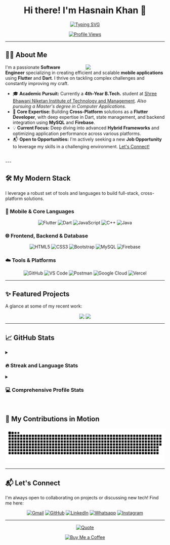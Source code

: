 <h1 align="center">Hi there! I'm Hasnain Khan 👋</h1>
<p align="center">
    <a href="https://git.io/typing-svg"><img src="https://readme-typing-svg.demolab.com?font=Fira+Code&size=24&pause=500&color=47F70A&center=true&vCenter=true&width=600&height=100&lines=Dedicated+Software+Engineer;Specializing+in+Cross-Platform+Mobile+Development;Flutter+Expert+%7C+Application+Developer;" alt="Typing SVG" /></a>
</p>

<p align="center">
    <a href="https://github.com/antonkomarev/github-profile-views-counter">
        <img src="https://komarev.com/ghpvc/?username=Hasnainkhan40&style=flat-square&color=blue" alt="Profile Views">
    </a>
</p>

---

## 👨‍💻 About Me

<picture> 
    <img align="right" src="https://media1.tenor.com/m/DimzPZMypFcAAAAd/laptop.gif" width = "250px" style="margin-left: 20px;">
</picture>
 
I'm a passionate **Software Engineer** specializing in creating efficient and scalable **mobile applications** using **Flutter** and **Dart**. I thrive on tackling complex challenges and constantly improving my craft.

- 🎓 **Academic Pursuit:** Currently a **4th-Year B.Tech.** student at [Shree Bhawani Niketan Institute of Technology and Management](https://sbnitm.com//). *Also pursuing a Master's degree in Computer Applications.*
- 🚀 **Core Expertise:** Building **Cross-Platform** solutions as a **Flutter Developer**, with deep expertise in Dart, state management, and backend integration using **MySQL** and **Firebase**.
- 💡 **Current Focus:** Deep diving into advanced **Hybrid Frameworks** and optimizing application performance across various platforms.
- 📬 **Open to Opportunities:** I'm actively seeking a new **Job Opportunity** to leverage my skills in a challenging environment. [Let's Connect!](mailto:mohasnainkhan148@gmail.com)

<br style="clear: both;"> ---

## 🛠️ My Modern Stack

I leverage a robust set of tools and languages to build full-stack, cross-platform solutions.

### 📱 Mobile & Core Languages
<p align="center">
    <img src="https://img.shields.io/badge/Flutter-%2302569B.svg?style=for-the-badge&logo=Flutter&logoColor=white" alt="Flutter">
    <img src="https://img.shields.io/badge/dart-%230175C2.svg?style=for-the-badge&logo=dart&logoColor=white" alt="Dart">
    <img src="https://img.shields.io/badge/javascript-%23323330.svg?style=for-the-badge&logo=javascript&logoColor=%23F7DF1E" alt="JavaScript">
    <img src="https://img.shields.io/badge/c++-%2300599C.svg?style=for-the-badge&logo=c%2B%2B&logoColor=white" alt="C++">
    <img src="https://img.shields.io/badge/java-%23ED8B00.svg?style=for-the-badge&logo=openjdk&logoColor=white" alt="Java">
</p>

### 🌐 Frontend, Backend & Database
<p align="center">
    <img src="https://img.shields.io/badge/html5-%23E34F26.svg?style=for-the-badge&logo=html5&logoColor=white" alt="HTML5">
    <img src="https://img.shields.io/badge/css3-%231572B6.svg?style=for-the-badge&logo=css3&logoColor=white" alt="CSS3">
    <img src="https://img.shields.io/badge/bootstrap-%238511FA.svg?style=for-the-badge&logo=bootstrap&logoColor=white" alt="Bootstrap">
    <img src="https://img.shields.io/badge/mysql-4479A1.svg?style=for-the-badge&logo=mysql&logoColor=white" alt="MySQL">
    <img src="https://img.shields.io/badge/firebase-%23039BE5.svg?style=for-the-badge&logo=firebase" alt="Firebase">
</p>

### ☁️ Tools & Platforms
<p align="center">
    <img src="https://img.shields.io/badge/github-%23121011.svg?style=for-the-badge&logo=github&logoColor=white" alt="GitHub">
    <img src="https://img.shields.io/badge/Visual%20Studio%20Code-007ACC?style=for-the-badge&logo=visual-studio-code&logoColor=white" alt="VS Code">
    <img src="https://img.shields.io/badge/Postman-FF6C37?style=for-the-badge&logo=postman&logoColor=white" alt="Postman">
    <img src="https://img.shields.io/badge/GoogleCloud-%234285F4.svg?style=for-the-badge&logo=google-cloud&logoColor=white" alt="Google Cloud">
    <img src="https://img.shields.io/badge/vercel-%23000000.svg?style=for-the-badge&logo=vercel&logoColor=white" alt="Vercel">
</p>

---

## ✨ Featured Projects

A glance at some of my recent work:

<p align="center">
    <img align="center" src="https://github-readme-stats.vercel.app/api/pin/?username=Hasnainkhan40&repo=intellexa&theme=tokyonight" />
    <img align="center" src="https://github-readme-stats.vercel.app/api/pin/?username=Hasnainkhan40&repo=quickshop&theme=tokyonight" />
</p>

---

## 📈 GitHub Stats

<details><summary><h3>🔥 Streak and Language Stats</h3></summary>
    
<p align="center">
    <img src="https://github-readme-streak-stats.herokuapp.com/?user=Hasnainkhan40&theme=tokyonight_duo" alt="Hasnainkhan40 Streak" />
    <br/>
    <img src="https://github-readme-stats.vercel.app/api/top-langs/?username=Hasnainkhan40&theme=radical&hide_border=false&include_all_commits=true&count_private=true&layout=compact" alt="Top Languages"/>
</p>
</details>

<details><summary><h3>💻 Comprehensive Profile Stats</h3></summary>
    
<p align="center">
    [![My Awesome Stats](https://awesome-github-stats.azurewebsites.net/user-stats/Hasnainkhan40?cardType=github&theme=radical&preferLogin=false)](https://git.io/awesome-stats-card)
</p>
</details>

<br>

## 🐍 My Contributions in Motion
	
<p align = "center">
    <img src = "https://github.com/00Utkarsh00/00Utkarsh00/blob/main/snake/github-contribution-grid-snake.svg" alt = "Snake Game"/>
</p>

---

## 📬 Let's Connect

I'm always open to collaborating on projects or discussing new tech! Find me here:

<p align="center">
	<a href="mailto:mohasnainkhan148@gmail.com"><img img src="https://img.shields.io/badge/gmail-%23EA4335.svg?style=for-the-badge&logo=gmail&logoColor=white" alt="Gmail"/></a>
	<a href="https://github.com/Hasnainkhan40"><img src="https://img.shields.io/badge/github-%23181717.svg?style=for-the-badge&logo=github&logoColor=white" alt="GitHub"/></a>
	<a href="https://www.linkedin.com/in/hasnaink40/"><img src="https://img.shields.io/badge/linkedin-%230A66C2.svg?style=for-the-badge&logo=linkedin&logoColor=white" alt="LinkedIn"/></a>
    <a href="https://wa.me/+919351807148"><img src="https://img.shields.io/badge/whatsapp-%2325D366.svg?style=for-the-badge&logo=whatsapp&logoColor=white" alt="Whatsapp"/></a>
	<a href="https://www.instagram.com/hasnaink_40/#"><img src="https://img.shields.io/badge/instagram-%23E4405F.svg?style=for-the-badge&logo=instagram&logoColor=white" alt="Instagram"/></a>
</p>

---
<p align="center">
    <a href="https://github.com/piyushsuthar/github-readme-quotes"> 
        <img alt = "Quote" src="https://quotes-github-readme.vercel.app/api?type=horizontal&theme=tokyonight&animation=grow_out_in&quoteCategory=programming">
    </a>
</p>
<p align = "center">
    <a href="https://buymeacoffee.com/hasnainkhan40?new=1">
        <img src="https://img.shields.io/badge/Buy%20Me%20a%20Coffee-ffdd00?style=for-the-badge&logo=buy-me-a-coffee&logoColor=black" alt="Buy Me a Coffee">
    </a>
</p>
